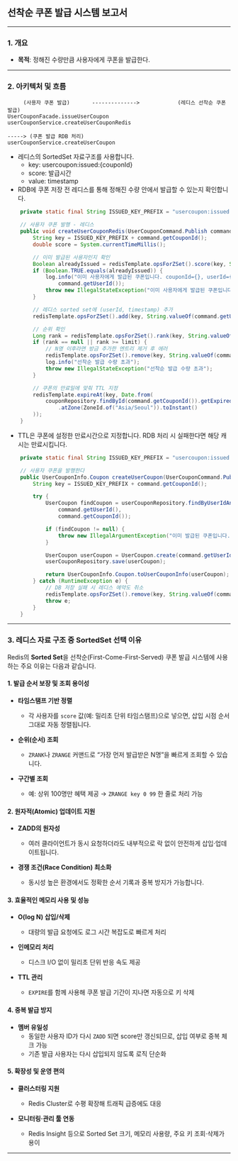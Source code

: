 ## 선착순 쿠폰 발급 시스템 보고서

---

### 1. 개요

* **목적**:
  정해진 수량만큼 사용자에게 쿠폰을 발급한다. 

---

### 2. 아키텍처 및 흐름
```docs
     (사용자 쿠폰 발급)       -------------->            (레디스 선착순 쿠폰 발급)
UserCouponFacade.issueUserCoupon                  userCouponService.createUserCouponRedis

-----> (쿠폰 발급 RDB 처리)
userCouponService.createUserCoupon
```
- 레디스의 SortedSet 자료구조를 사용합니다.
  - key: usercoupon:issued:{couponId} 
  - score: 발급시간
  - value: timestamp
- RDB에 쿠폰 저장 전 레디스를 통해 정해진 수량 안에서 발급할 수 있는지 확인합니다.
```java
    private static final String ISSUED_KEY_PREFIX = "usercoupon:issued:";

    // 사용자 쿠폰 발행 - 레디스
    public void createUserCouponRedis(UserCouponCommand.Publish command) {
        String key = ISSUED_KEY_PREFIX + command.getCouponId();
        double score = System.currentTimeMillis();

        // 이미 발급된 사용자인지 확인
        Boolean alreadyIssued = redisTemplate.opsForZSet().score(key, String.valueOf(command.getUserId())) != null;
        if (Boolean.TRUE.equals(alreadyIssued)) {
            log.info("이미 사용자에게 발급된 쿠폰입니다. couponId={}, userId={}", command.getCouponId(),
                command.getUserId());
            throw new IllegalStateException("이미 사용자에게 발급된 쿠폰입니다.");
        }

        // 레디스 sorted set에 (userId, timestamp) 추가
        redisTemplate.opsForZSet().add(key, String.valueOf(command.getUserId()), score);

        // 순위 확인
        Long rank = redisTemplate.opsForZSet().rank(key, String.valueOf(command.getUserId()));
        if (rank == null || rank >= limit) {
            // N명 이후라면 방금 추가한 엔트리 제거 후 에러
            redisTemplate.opsForZSet().remove(key, String.valueOf(command.getUserId()));
            log.info("선착순 발급 수량 초과");
            throw new IllegalStateException("선착순 발급 수량 초과");
        }

        // 쿠폰의 만료일에 맞춰 TTL 지정
        redisTemplate.expireAt(key, Date.from(
            couponRepository.findById(command.getCouponId()).getExpiredAt()
                .atZone(ZoneId.of("Asia/Seoul")).toInstant()
        ));
    }
```
- TTL은 쿠폰에 설정한 만료시간으로 지정합니다. RDB 처리 시 실패한다면 해당 캐시는 만료시킵니다.
```java
    private static final String ISSUED_KEY_PREFIX = "usercoupon:issued:";

    // 사용자 쿠폰을 발행한다
    public UserCouponInfo.Coupon createUserCoupon(UserCouponCommand.Publish command) {
        String key = ISSUED_KEY_PREFIX + command.getCouponId();

        try {
            UserCoupon findCoupon = userCouponRepository.findByUserIdAndCouponId(
                command.getUserId(),
                command.getCouponId());

            if (findCoupon != null) {
                throw new IllegalArgumentException("이미 발급된 쿠폰입니다.");
            }

            UserCoupon userCoupon = UserCoupon.create(command.getUserId(), command.getCouponId());
            userCouponRepository.save(userCoupon);

            return UserCouponInfo.Coupon.toUserCouponInfo(userCoupon);
        } catch (RuntimeException e) {
            // DB 저장 실패 시 레디스 예약도 취소
            redisTemplate.opsForZSet().remove(key, String.valueOf(command.getUserId()));
            throw e;
        }
    }
```

---

### 3. 레디스 자료 구조 중 SortedSet 선택 이유
Redis의 **Sorted Set**을 선착순(First-Come-First-Served) 쿠폰 발급 시스템에 사용하는 주요 이유는 다음과 같습니다.

#### 1. 발급 순서 보장 및 조회 용이성

* **타임스탬프 기반 정렬**

  * 각 사용자를 `score` 값(예: 밀리초 단위 타임스탬프)으로 넣으면, 삽입 시점 순서 그대로 자동 정렬됩니다.
* **순위(순서) 조회**

  * `ZRANK`나 `ZRANGE` 커맨드로 “가장 먼저 발급받은 N명”을 빠르게 조회할 수 있습니다.
* **구간별 조회**

  * 예: 상위 100명만 혜택 제공 → `ZRANGE key 0 99` 한 줄로 처리 가능

#### 2. 원자적(Atomic) 업데이트 지원

* **ZADD의 원자성**
  * 여러 클라이언트가 동시 요청하더라도 내부적으로 락 없이 안전하게 삽입·업데이트됩니다.

* **경쟁 조건(Race Condition) 최소화**
  * 동시성 높은 환경에서도 정확한 순서 기록과 중복 방지가 가능합니다.

#### 3. 효율적인 메모리 사용 및 성능

* **O(log N) 삽입/삭제**
  * 대량의 발급 요청에도 로그 시간 복잡도로 빠르게 처리

* **인메모리 처리**
  * 디스크 I/O 없이 밀리초 단위 반응 속도 제공

* **TTL 관리**
  * `EXPIRE`를 함께 사용해 쿠폰 발급 기간이 지나면 자동으로 키 삭제

#### 4. 중복 발급 방지

* **멤버 유일성**
  * 동일한 사용자 ID가 다시 `ZADD` 되면 score만 갱신되므로, 삽입 여부로 중복 체크 가능
  * 기존 발급 사용자는 다시 삽입되지 않도록 로직 단순화

#### 5. 확장성 및 운영 편의

* **클러스터링 지원**
  * Redis Cluster로 수평 확장해 트래픽 급증에도 대응

* **모니터링·관리 툴 연동**
  * Redis Insight 등으로 Sorted Set 크기, 메모리 사용량, 주요 키 조회·삭제가 용이

---